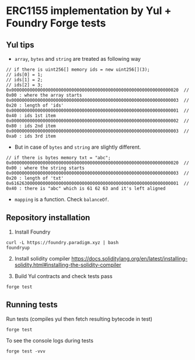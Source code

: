 # ERC1155 implementation by Yul + Foundry Forge tests

## Yul tips
* `array`, `bytes` and `string` are treated as following way

```
// if there is uint256[] memory ids = new uint256[](3);
// ids[0] = 1;
// ids[1] = 2;
// ids[2] = 3;
0x0000000000000000000000000000000000000000000000000000000000000020  // 0x00 : where the array starts
0x0000000000000000000000000000000000000000000000000000000000000003  // 0x20 : length of 'ids'
0x0000000000000000000000000000000000000000000000000000000000000001  // 0x40 : ids 1st item
0x0000000000000000000000000000000000000000000000000000000000000002  // 0x80 : ids 2nd item
0x0000000000000000000000000000000000000000000000000000000000000003  // 0xa0 : ids 3rd item
```
* But in case of `bytes` and `string` are slightly different.

```
// if there is bytes memory txt = "abc";
0x0000000000000000000000000000000000000000000000000000000000000020  // 0x00 : where the string starts
0x0000000000000000000000000000000000000000000000000000000000000003  // 0x20 : length of 'txt'
0x6162630000000000000000000000000000000000000000000000000000000001  // 0x40 : there is "abc" which is 61 62 63 and it's left aligned
```

* `mapping` is a function. Check `balanceOf`.



## Repository installation

1. Install Foundry
```
curl -L https://foundry.paradigm.xyz | bash
foundryup
```

2. Install solidity compiler
https://docs.soliditylang.org/en/latest/installing-solidity.html#installing-the-solidity-compiler

3. Build Yul contracts and check tests pass
```
forge test
```

## Running tests

Run tests (compiles yul then fetch resulting bytecode in test)
```
forge test
```

To see the console logs during tests
```
forge test -vvv
```
